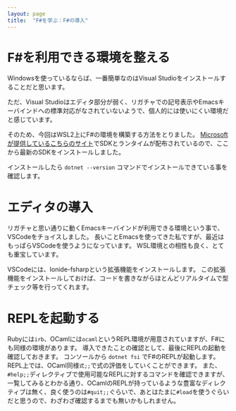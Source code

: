 ```yaml
---
layout: page
title:  "F#を学ぶ：F#の導入"
---
```


# F#を利用できる環境を整える

Windowsを使っているならば、一番簡単なのはVisual Studioをインストールすることだと思います。

ただ、Visual Studioはエディタ部分が弱く、リガチャでの記号表示やEmacsキーバインドへの標準対応がなされていないようで、個人的には使いにくい環境だと感じています。

そのため、今回はWSL2上にF#の環境を構築する方法をとりました。
[Microsoftが提供しているこちらのサイト](https://dotnet.microsoft.com/download/dotnet)でSDKとランタイムが配布されているので、ここから最新のSDKをインストールしました。

インストールしたら `dotnet --version` コマンドでインストールできている事を確認します。

# エディタの導入

リガチャと思い通りに動くEmacsキーバインドが利用できる環境という事で、VSCodeをチョイスしました。
長いことEmacsを使ってきた私ですが、最近はもっぱらVSCodeを使うようになっています。
WSL環境との相性も良く、とても重宝しています。

VSCodeには、Ionide-fsharpという拡張機能をインストールします。
この拡張機能をインストールしておけば、コードを書きながらほとんどリアルタイムで型チェック等を行ってくれます。

# REPLを起動する

Rubyには`irb`、OCamlには`ocaml`というREPL環境が用意されていますが、F#にも同様の環境があります。
導入できたことの確認として、最後にREPLの起動を確認しておきます。
コンソールから `dotnet fsi` でF#のREPLが起動します。
REPL上では、OCaml同様`式;;`で式の評価をしていくことができます。
また、`#help;;`ディレクティブで使用可能なREPLに対するコマンドを確認できますが、一覧してみるとわかる通り、OCamlのREPLが持っているような豊富なディレクティブは無く、良く使うのは`#quit;;`ぐらいで、あとはたまに`#load`を使うぐらいだと思うので、わざわざ確認するまでも無いかもしれません。
